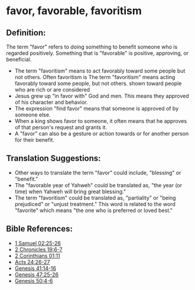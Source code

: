 # favor, favorable, favoritism #

## Definition: ##

The term "favor" refers to doing something to benefit someone who is regarded positively. Something that is "favorable" is positive, approving, or beneficial.

* The term "favoritism" means to act favorably toward some people but not others. Often favoritism is The term "favoritism" means acting favorably toward some people, but not others. shown toward people who are rich or are considered
* Jesus grew up "in favor with" God and men. This means they approved of his character and behavior.
* The expression "find favor" means that someone is approved of by someone else.
* When a king shows favor to someone, it often means that he approves of that person's request and grants it.
* A "favor" can also be a gesture or action towards or for another person for their benefit. 

## Translation Suggestions: ##

* Other ways to translate the term "favor" could include, "blessing" or "benefit." 
* The "favorable year of Yahweh" could be translated as, "the year (or time) when Yahweh will bring great blessing."
* The term "favoritism" could be translated as, "partiality" or "being prejudiced" or "unjust treatment." This word is related to the word "favorite" which means "the one who is preferred or loved best."

## Bible References: ##

* [1 Samuel 02:25-26](https://door43.org/en/bible/notes/1sa/02/25)
* [2 Chronicles 19:6-7](https://door43.org/en/bible/notes/2ch/19/06)
* [2 Corinthians 01:11](https://door43.org/en/bible/notes/2co/01/11)
* [Acts 24:26-27](https://door43.org/en/bible/notes/act/24/26)
* [Genesis 41:14-16](https://door43.org/en/bible/notes/gen/41/14)
* [Genesis 47:25-26](https://door43.org/en/bible/notes/gen/47/25)
* [Genesis 50:4-6](https://door43.org/en/bible/notes/gen/50/04)

